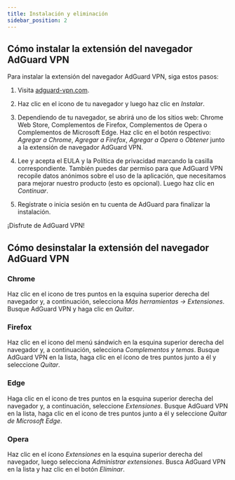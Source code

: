 ```yaml
---
title: Instalación y eliminación
sidebar_position: 2
---
```


## Cómo instalar la extensión del navegador AdGuard VPN

Para instalar la extensión del navegador AdGuard VPN, siga estos pasos:

1. Visita [adguard-vpn.com](https://adguard-vpn.com/browser-extension/overview.html).

2. Haz clic en el icono de tu navegador y luego haz clic en *Instalar*.

3. Dependiendo de tu navegador, se abrirá uno de los sitios web: Chrome Web Store, Complementos de Firefox, Complementos de Opera o Complementos de Microsoft Edge. Haz clic en el botón respectivo: *Agregar a Chrome*, *Agregar a Firefox*, *Agregar a Opera* o *Obtener* junto a la extensión de navegador AdGuard VPN.

4. Lee y acepta el EULA y la Política de privacidad marcando la casilla correspondiente. También puedes dar permiso para que AdGuard VPN recopile datos anónimos sobre el uso de la aplicación, que necesitamos para mejorar nuestro producto (esto es opcional). Luego haz clic en *Continuar*.

5. Regístrate o inicia sesión en tu cuenta de AdGuard para finalizar la instalación.

¡Disfrute de AdGuard VPN!

## Cómo desinstalar la extensión del navegador AdGuard VPN

### Chrome

Haz clic en el icono de tres puntos en la esquina superior derecha del navegador y, a continuación, selecciona *Más herramientas → Extensiones*. Busque AdGuard VPN y haga clic en *Quitar*.

### Firefox

Haz clic en el icono del menú sándwich en la esquina superior derecha del navegador y, a continuación, selecciona *Complementos y temas*. Busque AdGuard VPN en la lista, haga clic en el ícono de tres puntos junto a él y seleccione *Quitar*.

### Edge

Haga clic en el icono de tres puntos en la esquina superior derecha del navegador y, a continuación, seleccione *Extensiones*. Busque AdGuard VPN en la lista, haga clic en el icono de tres puntos junto a él y seleccione *Quitar de Microsoft Edge*.

### Opera

Haz clic en el ícono *Extensiones* en la esquina superior derecha del navegador, luego selecciona *Administrar extensiones*. Busca AdGuard VPN en la lista y haz clic en el botón *Eliminar*.  

